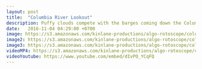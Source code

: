 ```yaml
---
layout: post
title:  "Columbia River Lookout"
description: Puffy clouds compete with the barges coming down the Columbia River.
date:   2016-11-04 04:29:00 +0700
image: https://s3.amazonaws.com/kinlane-productions/algo-rotoscope/columbiagorge/columbiagorge-transformed-still.jpg
image2: https://s3.amazonaws.com/kinlane-productions/algo-rotoscope/columbiagorge/columbiagorge-transformed-stil-1200.png
image3: https://s3.amazonaws.com/kinlane-productions/algo-rotoscope/columbiagorge/columbiagorge-transformed-stil-600.png
videoMP4: https://s3.amazonaws.com/kinlane-productions/algo-rotoscope/columbiagorge/columbiagorge-publish-540.mp4
videoYoutube: https://www.youtube.com/embed/dIvPO_YCqFQ
---
```

